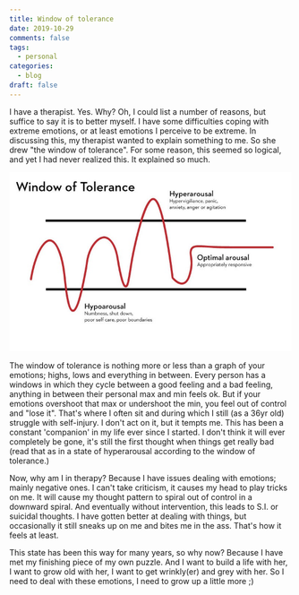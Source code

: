 ```yaml
---
title: Window of tolerance
date: 2019-10-29
comments: false
tags: 
  - personal
categories:
  - blog
draft: false
---
```


I have a therapist. Yes. Why? Oh, I could list a number of reasons, but suffice to say it is to better myself. I have some difficulties coping with extreme emotions, or at least emotions I perceive to be extreme. In discussing this, my therapist wanted to explain something to me. So she drew "the window of tolerance". For some reason, this seemed so logical, and yet I had never realized this. It explained so much.

![Window of Tolerance graph](/posts/window-of-tolerance.jpg)

The window of tolerance is nothing more or less than a graph of your emotions; highs, lows and everything in between. Every person has a windows in which they cycle between a good feeling and a bad feeling, anything in between their personal max and min feels ok. But if your emotions overshoot that max or undershoot the min, you feel out of control and "lose it". That's where I often sit and during which I still (as a 36yr old) struggle with self-injury. I don't act on it, but it tempts me. This has been a constant 'companion' in my life ever since I started. I don't think it will ever completely be gone, it's still the first thought when things get really bad (read that as in a state of hyperarousal according to the window of tolerance.)

Now, why am I in therapy? Because I have issues dealing with emotions; mainly negative ones. I can't take criticism, it causes my head to play tricks on me. It will cause my thought pattern to spiral out of control in a downward spiral. And eventually without intervention, this leads to S.I. or suicidal thoughts. I have gotten better at dealing with things, but occasionally it still sneaks up on me and bites me in the ass. That's how it feels at least.

This state has been this way for many years, so why now? Because I have met my finishing piece of my own puzzle. And I want to build a life with her, I want to grow old with her, I want to get wrinkly(er) and grey with her. So I need to deal with these emotions, I need to grow up a little more ;)
